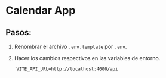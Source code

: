 # Calendar App

## Pasos:

1. Renombrar el archivo `.env.template` por `.env`.

2. Hacer los cambios respectivos en las variables de entorno.
```
    VITE_API_URL=http://localhost:4000/api
```